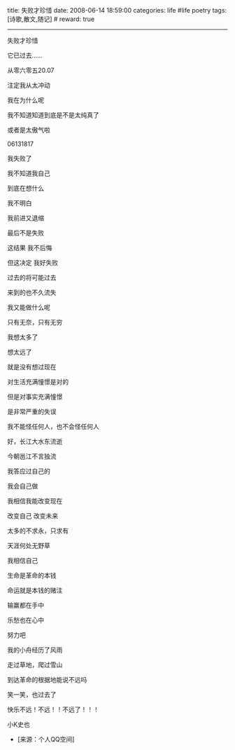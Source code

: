title: 失败才珍惜 
date: 2008-06-14 18:59:00
categories: life #life poetry
tags: [诗歌,散文,随记]  # <!--more-->
reward: true

---

失败才珍惜

它已过去……

从零六零五20.07

<!--more-->

注定我从太冲动

我在为什么呢

我不知道知道到底是不是太纯真了

或者是太傲气啦

06131817

我失败了

我不知道我自己

到底在想什么

我不明白

我前进又退缩

最后不是失败

这结果  我不后悔

但这决定 我好失败

过去的将可能过去

来到的也不久流失

我又能做什么呢

只有无奈，只有无穷

我想太多了

想太远了

就是没有想过现在

对生活充满憧憬是对的

但是对事实充满憧憬

是非常严重的失误

我不能怪任何人，也不会怪任何人

好，长江大水东流逝

今朝邕江不言独流

我答应过自己的

我会自己做

我相信我能改变现在

改变自己  改变未来

太多的不求永，只求有

天涯何处无野草

我相信自己

生命是革命的本钱

命运就是本钱的赌注

输赢都在手中

乐愁也在心中

努力吧

我的小舟经历了风雨

走过草地，爬过雪山

到达革命的根据地能说不远吗

笑一笑，也过去了

快乐不远！不远！！不远了！！！





小K史也


- [来源：个人QQ空间]
